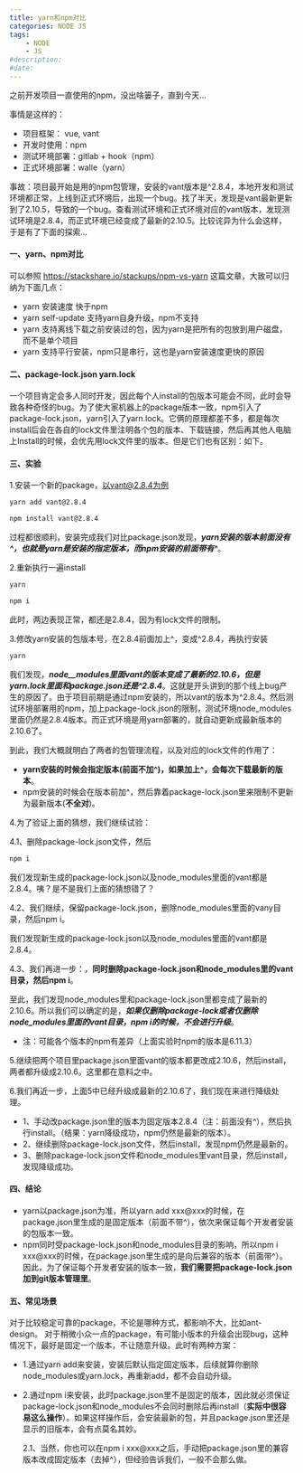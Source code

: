 ```yaml
---
title: yarn和npm对比
categories: NODE JS
tags: 
    - NODE
    - JS
#description: 
#date: 
---
```


之前开发项目一直使用的npm，没出啥篓子，直到今天...
<!-- more -->
事情是这样的：
 + 项目框架： vue, vant
 + 开发时使用：npm
 + 测试环境部署：gitlab + hook（npm）
 + 正式环境部署：walle（yarn）
    
事故：项目最开始是用的npm包管理，安装的vant版本是^2.8.4，本地开发和测试环境都正常，上线到正式环境后，出现一个bug。找了半天，发现是vant最新更新到了2.10.5，导致的一个bug。查看测试环境和正式环境对应的vant版本，发现测试环境是2.8.4，而正式环境已经变成了最新的2.10.5。比较诧异为什么会这样，于是有了下面的探索...

#### 一、yarn、npm对比

可以参照 https://stackshare.io/stackups/npm-vs-yarn 这篇文章，大致可以归纳为下面几点：
 + yarn 安装速度 快于npm
 + yarn self-update 支持yarn自身升级，npm不支持
 + yarn 支持离线下载之前安装过的包，因为yarn是把所有的包放到用户磁盘，而不是单个项目
 + yarn 支持平行安装，npm只是串行，这也是yarn安装速度更快的原因

#### 二、package-lock.json  yarn.lock

一个项目肯定会多人同时开发，因此每个人install的包版本可能会不同，此时会导致各种奇怪的bug。为了使大家机器上的package版本一致，npm引入了package-lock.json，yarn引入了yarn.lock。它俩的原理都差不多，都是每次install后会在各自的lock文件里注明各个包的版本、下载链接，然后再其他人电脑上Install的时候，会优先用lock文件里的版本。但是它们也有区别：如下。

#### 三、实验

1.安装一个新的package，以vant@2.8.4为例
```bash
yarn add vant@2.8.4

npm install vant@2.8.4
```
过程都很顺利，安装完成我们对比package.json发现，**_yarn安装的版本前面没有^，也就是yarn是安装的指定版本，而npm安装的前面带有^_**。

2.重新执行一遍install
```bash
yarn 

npm i
```
此时，两边表现正常，都还是2.8.4，因为有lock文件的限制。

3.修改yarn安装的包版本号，在2.8.4前面加上^，变成^2.8.4，再执行安装
```bash
yarn
```
我们发现，_**node__modules里面vant的版本变成了最新的2.10.6，但是yarn.lock里面和package.json还是^2.8.4**_。这就是开头讲到的那个线上bug产生的原因了。由于项目前期是通过npm安装的，所以vant的版本为^2.8.4。然后测试环境部署用的npm，加上package-lock.json的限制，测试环境node_modules里面仍然是2.8.4版本。而正式环境是用yarn部署的，就自动更新成最新版本的2.10.6了。

到此，我们大概就明白了两者的包管理流程，以及对应的lock文件的作用了：
+ **yarn安装的时候会指定版本(前面不加^)，如果加上^，会每次下载最新的版本**。
+ npm安装的时候会在版本前加^，然后靠着package-lock.json里来限制不更新为最新版本(**不全对**)。

4.为了验证上面的猜想，我们继续试验：

  4.1、删除package-lock.json文件，然后
  
```bash
npm i
```
我们发现新生成的package-lock.json以及node_modules里面的vant都是2.8.4。咦？是不是我们上面的猜想错了？

  4.2、我们继续，保留package-lock.json，删除node_modules里面的vany目录，然后npm i。

我们发现新生成的package-lock.json以及node_modules里面的vant都是2.8.4。
  
  4.3、我们再进一步：，**同时删除package-lock.json和node_modules里的vant目录，然后npm i**。
  
至此，我们发现node_modules里和package-lock.json里都变成了最新的2.10.6。所以我们可以确定的是，_**如果仅删除package-lock或者仅删除node_modules里面的vant目录，npm i的时候，不会进行升级**_。

* 注：可能各个版本的npm有差异（上面实验时npm的版本是6.11.3）

5.继续把两个项目里package.json里面vant的版本都更改成2.10.6，然后install，两者都升级成2.10.6。这里都在意料之中。

6.我们再近一步，上面5中已经升级成最新的2.10.6了，我们现在来进行降级处理。
+ 1、手动改package.json里的版本为固定版本2.8.4（注：前面没有^），然后执行install。（结果：yarn降级成功，npm仍然是最新的版本）。
+ 2、继续删除package-lock.json文件，然后install，发现npm仍然是最新的。
+ 3、删除package-lock.json文件和node_modules里vant目录，然后install，发现降级成功。

#### 四、结论
+ yarn以package.json为准，所以yarn add xxx@xxx的时候，在package.json里生成的是固定版本（前面不带^），依次来保证每个开发者安装的包版本一致。
+ npm同时受package-lock.json和node_modules目录的影响，所以npm i xxx@xxx的时候，在package.json里生成的是向后兼容的版本（前面带^）。因此，为了保证每个开发者安装的版本一致，**我们需要把package-lock.json加到git版本管理里**。

#### 五、常见场景
对于比较稳定可靠的package，不论是哪种方式，都影响不大，比如ant-design。
对于稍微小众一点的package，有可能小版本的升级会出现bug，这种情况下，最好是固定一个版本，不让随意升级。此时有两种方案：
+ 1.通过yarn add来安装，安装后默认指定固定版本，后续就算你删除node_modules或yarn.lock，再重新add，都不会自动升级。
+ 2.通过npm i来安装，此时package.json里不是固定的版本，因此就必须保证package-lock.json和node_modules不会同时删除后再install（**实际中很容易这么操作**）。如果这样操作后，会安装最新的包，并且package.json里还是显示的旧版本，会有点莫名其妙。

  2.1、当然，你也可以在npm i xxx@xxx之后，手动把package.json里的兼容版本改成固定版本（去掉^），但经验告诉我们，一般不会那么做。